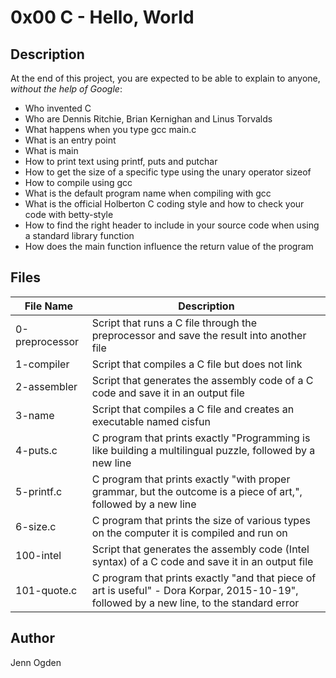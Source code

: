 # 0x00 C - Hello, World

## Description
At the end of this project, you are expected to be able to explain to anyone, *without the help of Google*:
* Who invented C
* Who are Dennis Ritchie, Brian Kernighan and Linus Torvalds
* What happens when you type gcc main.c
* What is an entry point
* What is main
* How to print text using printf, puts and putchar
* How to get the size of a specific type using the unary operator sizeof
* How to compile using gcc
* What is the default program name when compiling with gcc
* What is the official Holberton C coding style and how to check your code with betty-style
* How to find the right header to include in your source code when using a standard library function
* How does the main function influence the return value of the program

## Files
| File Name | Description |
| --------- | ----------- |
| 0-preprocessor | Script that runs a C file through the preprocessor and save the result into another file |
| 1-compiler | Script that compiles a C file but does not link |
| 2-assembler | Script that generates the assembly code of a C code and save it in an output file |
| 3-name | Script that compiles a C file and creates an executable named cisfun |
| 4-puts.c | C program that prints exactly "Programming is like building a multilingual puzzle, followed by a new line |
| 5-printf.c | C program that prints exactly "with proper grammar, but the outcome is a piece of art,", followed by a new line | 
| 6-size.c | C program that prints the size of various types on the computer it is compiled and run on |
| 100-intel | Script that generates the assembly code (Intel syntax) of a C code and save it in an output file |
| 101-quote.c | C program that prints exactly "and that piece of art is useful" - Dora Korpar, 2015-10-19", followed by a new line, to the standard error |

## Author
Jenn Ogden

